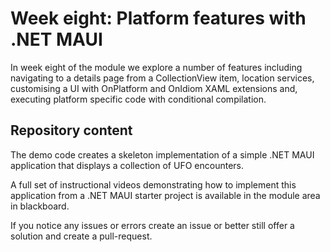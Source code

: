 # Week eight: Platform features with .NET MAUI   
In week eight of the module we explore a number of features including navigating to a details page from a CollectionView item, location services, customising a UI with OnPlatform and OnIdiom XAML extensions and, executing platform specific code with conditional compilation.

## Repository content
The demo code creates a skeleton implementation of a simple .NET MAUI application that displays a collection of UFO encounters. 

A full set of instructional videos demonstrating how to implement this application from a .NET MAUI starter project is available in the module area in blackboard. 

If you notice any issues or errors create an issue or better still offer a solution and create a pull-request.